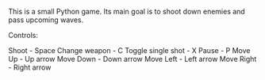 This is a small Python game. Its main goal is to shoot down enemies and pass upcoming waves.

Controls:

Shoot               - Space
Change weapon       - C
Toggle single shot  - X
Pause               - P
Move Up             - Up arrow
Move Down           - Down arrow
Move Left           - Left arrow
Move Right          - Right arrow